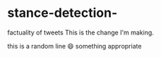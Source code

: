 # stance-detection-
factuality of tweets
This is the change I'm making.

this is a random line
😄
something appropriate
